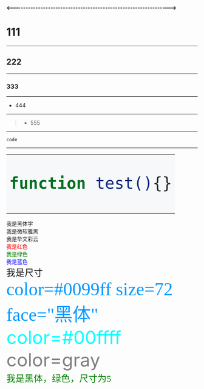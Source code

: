 **<--------------------------------------------------------------->**
# 111

****

## 222

****

### 333

****

- 444

****

> * 555

****

    code

****

<table><tr><td bgcolor=#F6F8FA><font face="黑体" color=#24292E size=12>
    
```bash
function test(){}
```

</font></td></tr></table>




<font face="黑体">我是黑体字</font>  
<font face="微软雅黑">我是微软雅黑</font>  
<font face="STCAIYUN">我是华文彩云</font>  
<font color=red>我是红色</font>  
<font color=#008000>我是绿色</font>  
<font color=Blue>我是蓝色</font>  
<font size=5>我是尺寸</font>  
<font color=#0099ff size=7 face="黑体">color=#0099ff size=72 face="黑体"</font>  
<font color=#00ffff size=72>color=#00ffff</font>  
<font color=gray size=72>color=gray</font>  
<font face="黑体" color=green size=5>我是黑体，绿色，尺寸为5</font>  

